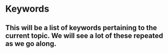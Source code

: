 # Keywords

## This will be a list of keywords pertaining to the current topic. We will see a lot of these repeated as we go along.


